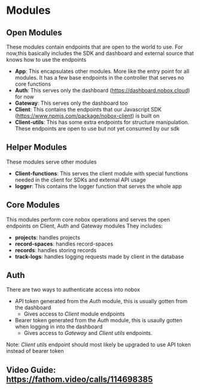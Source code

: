 # Modules

## Open Modules
These modules contain endpoints that are open to the world to use. For now,this basically includes the SDK and dashboard and external source that knows how to use the endpoints
- **App**: This encapsulates other modules. More like the entry point for all modules. It has a few base endpoints in the controller that serves no core functions 
- **Auth**: This serves only the dashboard (https://dashboard.nobox.cloud) for now
- **Gateway**: This serves only the dashboard too
- **Client**: This contains the endpoints that our Javascript SDK (https://www.npmjs.com/package/nobox-client) is built on
- **Client-utils**: This has some extra endpoints for structure manipulation. These endpoints are open to use but not yet consumed by our sdk

## Helper Modules
These modules serve other modules
- **Client-functions**: This serves the client module with special functions needed in the client for SDKs and external API usage
- **logger**: This contains the logger function that serves the whole app

## Core Modules
This modules perform core nobox operations and serves the open endpoints on Client, Auth and Gateway modules
They includes:
- **projects**: handles projects
- **record-spaces**: handles record-spaces
- **records**: handles storing records 
- **track-logs**: handles logging requests made by client in the database

## Auth
There are two ways to authenticate access into nobox
- API token generated from the *Auth* module, this is usually gotten from the dashboard
  - Gives access to *Client* module endpoints
- Bearer token generated from the *Auth* module, this is usaully gotten when logging in into the dashboard
  - Gives access to *Gateway* and *Client utils* endpoints.

Note: *Client utils* endpoint should most likely be upgraded to use API token instead of bearer token



## Video Guide: https://fathom.video/calls/114698385


